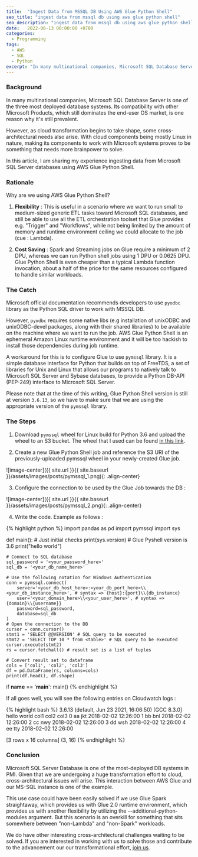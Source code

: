 ```yaml
---
title:  "Ingest Data from MSSQL DB Using AWS Glue Python Shell"
seo_title: "ingest data from mssql db using aws glue python shell"
seo_description: "ingest data from mssql db using aws glue python shell"
date:   2022-06-13 00:00:00 +0700
categories:
  - Programming
tags:
  - AWS
  - SQL
  - Python
excerpt: "In many multinational companies, Microsoft SQL Database Server is one of the three most deployed database systems. Its compatibility with other Microsoft Products...."
---
```

### Background
In many multinational companies, Microsoft SQL Database Server is one of the three most deployed database systems. Its compatibility with other Microsoft Products, which still dominates the end-user OS market, is one reason why it's still prevalent.

However, as cloud transformation begins to take shape, some cross-architectural needs also arise. With cloud components being mostly Linux in nature, making its components to work with Microsoft systems proves to be something that needs more brainpower to solve.

In this article, I am sharing my experience ingesting data from Microsoft SQL Server databases using AWS Glue Python Shell.

### Rationale

Why are we using AWS Glue Python Shell?

1. **Flexibility** : This is useful in a scenario where we want to run small to medium-sized generic ETL tasks toward Microsoft SQL databases, and still be able to use all the ETL orchestration toolset that Glue provides e.g. "Trigger" and "Workflows", while not being limited by the amount of memory and runtime environment ceiling we could allocate to the job (cue : Lambda).

2. **Cost Saving** : Spark and Streaming jobs on Glue require a minimum of 2 DPU, whereas we can run Python shell jobs using 1 DPU or 0.0625 DPU. Glue Python Shell is even cheaper than a typical Lambda function invocation, about a half of the price for the same resources configured to handle similar workloads.

### The Catch
Microsoft official documentation recommends developers to use `pyodbc` library as the Python SQL driver to work with MSSQL DB.

However, `pyodbc` requires some native libs (e.g installation of unixODBC and unixODBC-devel packages, along with their shared libraries) to be available on the machine where we want to run the job. AWS Glue Python Shell is an ephemeral Amazon Linux runtime environment and it will be too hackish to install those dependencies during job runtime.

A workaround for this is to configure Glue to use `pymssql` library. It is a simple database interface for Python that builds on top of FreeTDS, a set of libraries for Unix and Linux that allows our programs to natively talk to Microsoft SQL Server and Sybase databases, to provide a Python DB-API (PEP-249) interface to Microsoft SQL Server.

Please note that at the time of this writing, Glue Python Shell version is still at version `3.6.13`, so we have to make sure that we are using the appropriate version of the `pymssql` library.

### The Steps

1. Download `pymssql` wheel for Linux build for Python 3.6 and upload the wheel to an S3 bucket. The wheel that I used can be found [in this link](https://files.pythonhosted.org/packages/bc/af/503da3351f6301ee1af5e34b10ba599afd67d20db0c70b0d05d4af56947f/pymssql-2.2.5-cp36-cp36m-manylinux_2_24_x86_64.whl).

2. Create a new Glue Python Shell job and reference the S3 URI of the previously-uploaded pymssql wheel in your newly-created Glue job.

![image-center]({{ site.url }}{{ site.baseurl }}/assets/images/posts/pymssql_1.png){: .align-center}

3. Configure the connection to be used by the Glue Job towards the DB :

![image-center]({{ site.url }}{{ site.baseurl }}/assets/images/posts/pymssql_2.png){: .align-center}

4. Write the code. Example as follows :

{% highlight python %}
import pandas as pd
import pymssql
import sys

def main():
    # Just initial checks
    print(sys.version) # Glue Pyshell version is 3.6
    print("hello world")

    # Connect to SQL database
    sql_password = '<your_password_here>'
    sql_db = '<your_db_name_here>'

    # Use the following notation for Windows Authentication
    conn = pymssql.connect(
        server='<your_db_host_here>:<your_db_port_here>\\<your_db_instance_here>', # syntax => {host}:{port}\\{db_instance}
        user='<your_domain_here>\\<your_user_here>', # syntax => {domain}\\{username}}
        password=sql_password,
        database=sql_db
    )
    # Open the connection to the DB
    cursor = conn.cursor()
    stmt1 = 'SELECT @@VERSION' # SQL query to be executed
    stmt2 = 'SELECT TOP 10 * from <table>' # SQL query to be executed
    cursor.execute(stmt2)
    rs = cursor.fetchall() # result set is a list of tuples

    # Convert result set to dataframe
    cols = ['col1', 'col2', 'col3']
    df = pd.DataFrame(rs, columns=cols)
    print(df.head(), df.shape)

if __name__ == '__main__':
    main()
{% endhighlight %}


If all goes well, you will see the following entries on Cloudwatch logs :

{% highlight bash %}
3.6.13 (default, Jun 23 2021, 16:06:50)
[GCC 8.3.0]
hello world
col1 col2 col3
0 aa jkt 2018-02-02 12:26:00
1 bb bnl 2018-02-02 12:26:00
2 cc nwy 2018-02-02 12:26:00
3 dd wsh 2018-02-02 12:26:00
4 ee tty 2018-02-02 12:26:00

[3 rows x 16 columns] (3, 16)
{% endhighlight %}

### Conclusion

Microsoft SQL Server Database is one of the most-deployed DB systems in PMI. Given that we are undergoing a huge transformation effort to cloud, cross-architectural issues will arise. This interaction between AWS Glue and our MS-SQL instance is one of the example.

This use case could have been easily solved if we use Glue Spark straightaway, which provides us with Glue 2.0 runtime environment, which provides us with another flexibility by utilizing the --additional-python-modules argument. But this scenario is an overkill for something that sits somewhere between "non-Lambda" and "non-Spark" workloads.

We do have other interesting cross-architectural challenges waiting to be solved. If you are interested in working with us to solve those and contribute to the advancement our our transformational effort, [join us](https://www.pmi.com/careers/explore-our-job-opportunities?departments=Information+Technology&page=1).